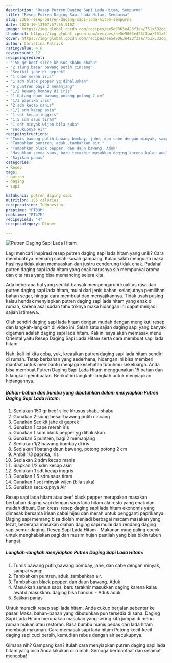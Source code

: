 ```yaml
---
description: "Resep Putren Daging Sapi Lada Hitam, Sempurna"
title: "Resep Putren Daging Sapi Lada Hitam, Sempurna"
slug: 2306-resep-putren-daging-sapi-lada-hitam-sempurna
date: 2020-10-13T07:57:55.310Z
image: https://img-global.cpcdn.com/recipes/ee5e9063e423f3aa/751x532cq70/putren-daging-sapi-lada-hitam-foto-resep-utama.jpg
thumbnail: https://img-global.cpcdn.com/recipes/ee5e9063e423f3aa/751x532cq70/putren-daging-sapi-lada-hitam-foto-resep-utama.jpg
cover: https://img-global.cpcdn.com/recipes/ee5e9063e423f3aa/751x532cq70/putren-daging-sapi-lada-hitam-foto-resep-utama.jpg
author: Christina Patrick
ratingvalue: 4.6
reviewcount: 12
recipeingredient:
- "150 gr beef slice khusus shabu shabu"
- "2 siung besar bawang putih cincang"
- "Sedikit jahe di geprek"
- "1 cabe merah iris"
- "1 sdm black pepper yg dihaluskan"
- "5 puntren bagi 2 memanjang"
- "1/2 bawang bombay di iris"
- "1 batang daun bawang potong potong 2 cm"
- "1/3 paprika iris"
- "2 sdm kecap manis"
- "1/2 sdm kecap asin"
- "1 sdt kecap inggris"
- "1.5 sdm saus tiram"
- "1 sdt minyak wijen bila suka"
- "secukupnya Air"
recipeinstructions:
- "Tumis bawang putih,bawang bombay, jahe, dan cabe dengan minyak, sampai wangi"
- "Tambahkan puntren, aduk..tambahkan air."
- "Tambahkan black pepper, dan daun bawang. Aduk"
- "Masukkan semua saos, baru terakhir masukkan daging karena kalau awal dimasukkan..daging bisa hancur. Aduk aduk."
- "Sajikan panas"
categories:
- Resep
tags:
- putren
- daging
- sapi

katakunci: putren daging sapi 
nutrition: 155 calories
recipecuisine: Indonesian
preptime: "PT33M"
cooktime: "PT47M"
recipeyield: "4"
recipecategory: Dinner

---
```



![Putren Daging Sapi Lada Hitam](https://img-global.cpcdn.com/recipes/ee5e9063e423f3aa/751x532cq70/putren-daging-sapi-lada-hitam-foto-resep-utama.jpg)

Lagi mencari inspirasi resep putren daging sapi lada hitam yang unik? Cara membuatnya memang susah-susah gampang. Kalau salah mengolah maka hasilnya tidak akan memuaskan dan justru cenderung tidak enak. Padahal putren daging sapi lada hitam yang enak harusnya sih mempunyai aroma dan cita rasa yang bisa memancing selera kita.

Ada beberapa hal yang sedikit banyak mempengaruhi kualitas rasa dari putren daging sapi lada hitam, mulai dari jenis bahan, selanjutnya pemilihan bahan segar, hingga cara membuat dan menyajikannya. Tidak usah pusing kalau hendak menyiapkan putren daging sapi lada hitam yang enak di rumah, karena asal sudah tahu triknya maka hidangan ini dapat menjadi sajian istimewa.

Olah sendiri daging sapi lada hitam dengan mudah dengan mengikuti resep dan langkah-langkah di video ini. Salah satu sajian daging sapi yang banyak digemari adalah daging sapi lada hitam. Kali ini saya akan memasak menu Oriental yaitu Resep Daging Sapi Lada Hitam serta cara membuat sapi lada hitam.


Nah, kali ini kita coba, yuk, kreasikan putren daging sapi lada hitam sendiri di rumah. Tetap berbahan yang sederhana, hidangan ini bisa memberi manfaat untuk membantu menjaga kesehatan tubuhmu sekeluarga. Anda bisa membuat Putren Daging Sapi Lada Hitam menggunakan 15 bahan dan 5 langkah pembuatan. Berikut ini langkah-langkah untuk menyiapkan hidangannya.

<!--inarticleads1-->

##### Bahan-bahan dan bumbu yang dibutuhkan dalam menyiapkan Putren Daging Sapi Lada Hitam:

1. Sediakan 150 gr beef slice khusus shabu shabu
1. Gunakan 2 siung besar bawang putih cincang
1. Gunakan Sedikit jahe di geprek
1. Gunakan 1 cabe merah iris
1. Gunakan 1 sdm black pepper yg dihaluskan
1. Gunakan 5 puntren, bagi 2 memanjang
1. Sediakan 1/2 bawang bombay di iris
1. Sediakan 1 batang daun bawang, potong potong 2 cm
1. Ambil 1/3 paprika, iris
1. Sediakan 2 sdm kecap manis
1. Siapkan 1/2 sdm kecap asin
1. Sediakan 1 sdt kecap inggris
1. Gunakan 1.5 sdm saus tiram
1. Gunakan 1 sdt minyak wijen (bila suka)
1. Gunakan secukupnya Air


Resep sapi lada hitam atau beef black pepper merupakan masakan berbahan daging sapi dengan saus lada hitam ala resto yang enak dan mudah dibuat. Dan kreasi resep daging sapi lada hitam ekonomis yang dimasak bersama irisan cabai hijau dan merah untuk pengganti paprikanya. Daging sapi memang bisa diolah menjadi berbagai macam masakan yang lezat, beberapa masakan olahan daging sapi mulai dari rendang daging sapi,semur daging. Resep Sapi Lada Hitam - Makanan yang paling cocok untuk menghabiskan pagi dan musim hujan pastilah yang bisa bikin tubuh hangat. 

<!--inarticleads2-->

##### Langkah-langkah menyiapkan Putren Daging Sapi Lada Hitam:

1. Tumis bawang putih,bawang bombay, jahe, dan cabe dengan minyak, sampai wangi
1. Tambahkan puntren, aduk..tambahkan air.
1. Tambahkan black pepper, dan daun bawang. Aduk
1. Masukkan semua saos, baru terakhir masukkan daging karena kalau awal dimasukkan..daging bisa hancur. - Aduk aduk.
1. Sajikan panas


Untuk meracik resep sapi lada hitam, Anda cukup berjalan sebentar ke pasar. Maka, bahan-bahan yang dibutuhkan pun tersedia di sana. Daging Sapi Lada Hitam merupakan masakan yang sering kita jumpai di menu rumah makan atau restoran. Rasa bumbu manis pedas dari lada hitam membuat makanan. Cara memasak sapi lada hitam Potong kecil-kecil daging sapi cuci bersih, kemudian rebus dengan air secukupnya. 

Gimana nih? Gampang kan? Itulah cara menyiapkan putren daging sapi lada hitam yang bisa Anda lakukan di rumah. Semoga bermanfaat dan selamat mencoba!
